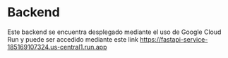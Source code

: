 # Backend

Este backend se encuentra desplegado mediante el uso de Google Cloud Run y puede ser accedido mediante este link https://fastapi-service-185169107324.us-central1.run.app
